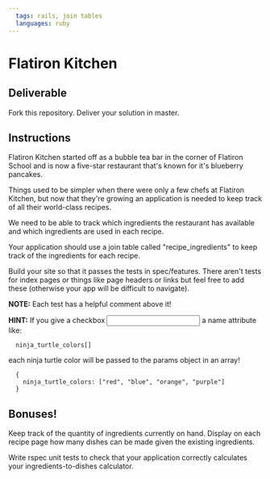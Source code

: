 ```yaml
---
  tags: rails, join tables
  languages: ruby
---
```


# Flatiron Kitchen

## Deliverable

Fork this repository. Deliver your solution in master.

## Instructions

Flatiron Kitchen started off as a bubble tea bar in the corner of
Flatiron School and is now a five-star restaurant that's known for it's
blueberry pancakes.

Things used to be simpler when there were only a few chefs at Flatiron Kitchen,
but now that they're growing an application is needed to keep track of all
their world-class recipes.

We need to be able to track which ingredients the restaurant has
available and which ingredients are used in each recipe.

Your application should use a join table called "recipe_ingredients" to keep
track of the ingredients for each recipe.

Build your site so that it passes the tests in spec/features. There
aren't tests for index pages or things like page headers or links but
feel free to add these (otherwise your app will be difficult to
navigate).

**NOTE:** Each test has a helpful comment above it!

**HINT:** If you give a checkbox <input> a name attribute like:

```
  ninja_turtle_colors[]
```

each ninja turtle color will be passed to the params object in
an array!

```
  {
    ninja_turtle_colors: ["red", "blue", "orange", "purple"]
  }
```

## Bonuses!

Keep track of the quantity of ingredients currently on hand. Display on each
recipe page how many dishes can be made given the existing ingredients.

Write rspec unit tests to check that your application correctly calculates
your ingredients-to-dishes calculator.
